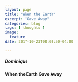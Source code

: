 ```yaml
---
layout: page
title: "When the Earth"
excerpt: "Gave Away"
categories: blog
tags: [ thoughts ]
image:
  feature:
date: 2017-10-23T08:08:50-04:00

---
```


##### Dominique

#### When the Earth Gave Away
